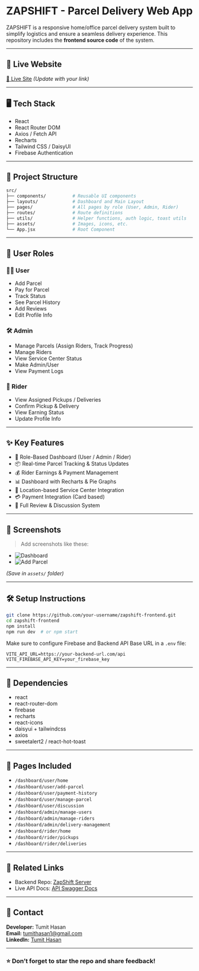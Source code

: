 # ZAPSHIFT - Parcel Delivery Web App

ZAPSHIFT is a responsive home/office parcel delivery system built to simplify logistics and ensure a seamless delivery experience. This repository includes the **frontend source code** of the system.

---

## 🚀 Live Website

[🔗 Live Site](https://your-live-link.com) *(Update with your link)*

---

## 🖥️ Tech Stack

- React
- React Router DOM
- Axios / Fetch API
- Recharts
- Tailwind CSS / DaisyUI
- Firebase Authentication

---

## 📂 Project Structure

```bash
src/
├── components/          # Reusable UI components
├── layouts/             # Dashboard and Main Layout
├── pages/               # All pages by role (User, Admin, Rider)
├── routes/              # Route definitions
├── utils/               # Helper functions, auth logic, toast utils
├── assets/              # Images, icons, etc.
└── App.jsx              # Root Component
```

---

## 👥 User Roles

### 🧑‍💼 User
- Add Parcel
- Pay for Parcel
- Track Status
- See Parcel History
- Add Reviews
- Edit Profile Info

### 🛠️ Admin
- Manage Parcels (Assign Riders, Track Progress)
- Manage Riders
- View Service Center Status
- Make Admin/User
- View Payment Logs

### 🚚 Rider
- View Assigned Pickups / Deliveries
- Confirm Pickup & Delivery
- View Earning Status
- Update Profile Info

---

## ✨ Key Features

- 🔐 Role-Based Dashboard (User / Admin / Rider)
- 📦 Real-time Parcel Tracking & Status Updates
- 💰 Rider Earnings & Payment Management
- 📊 Dashboard with Recharts & Pie Graphs
- 📍 Location-based Service Center Integration
- 💳 Payment Integration (Card based)
- 🧾 Full Review & Discussion System

---

## 📸 Screenshots

> Add screenshots like these:

- ![Dashboard](assets/dashboard.png)
- ![Add Parcel](assets/add-parcel.png)

*(Save in `assets/` folder)*

---

## 🛠️ Setup Instructions

```bash
git clone https://github.com/your-username/zapshift-frontend.git
cd zapshift-frontend
npm install
npm run dev  # or npm start
```

Make sure to configure Firebase and Backend API Base URL in a `.env` file:

```env
VITE_API_URL=https://your-backend-url.com/api
VITE_FIREBASE_API_KEY=your_firebase_key
```

---

## 🧾 Dependencies

- react
- react-router-dom
- firebase
- recharts
- react-icons
- daisyui + tailwindcss
- axios
- sweetalert2 / react-hot-toast

---

## 📁 Pages Included

- `/dashboard/user/home`
- `/dashboard/user/add-parcel`
- `/dashboard/user/payment-history`
- `/dashboard/user/manage-parcel`
- `/dashboard/user/discussion`
- `/dashboard/admin/manage-users`
- `/dashboard/admin/manage-riders`
- `/dashboard/admin/delivery-management`
- `/dashboard/rider/home`
- `/dashboard/rider/pickups`
- `/dashboard/rider/deliveries`

---

## 🔗 Related Links

- Backend Repo: [ZapShift Server](https://github.com/your-backend-link)
- Live API Docs: [API Swagger Docs](https://your-api-docs.com)

---

## 📧 Contact

**Developer:** Tumit Hasan  
**Email:** tumithasan1@gmail.com  
**LinkedIn:** [Tumit Hasan](https://linkedin.com/in/tumit-hasan)

---

### ⭐ Don’t forget to star the repo and share feedback!
